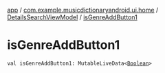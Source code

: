 [app](../../index.md) / [com.example.musicdictionaryandroid.ui.home](../index.md) / [DetailsSearchViewModel](index.md) / [isGenreAddButton1](./is-genre-add-button1.md)

# isGenreAddButton1

`val isGenreAddButton1: MutableLiveData<`[`Boolean`](https://kotlinlang.org/api/latest/jvm/stdlib/kotlin/-boolean/index.html)`>`